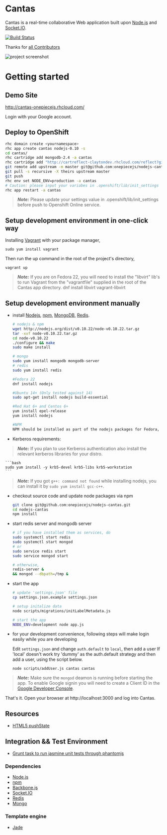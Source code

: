 # Cantas

Cantas is a real-time collaborative Web application built upon [Node.js][nodejs] and [Socket.IO][socketio].

[![Build Status](https://travis-ci.org/onepiecejs/nodejs-cantas.svg?branch=master)](http://travis-ci.org/onepiecejs/nodejs-cantas)

Thanks for [all Contributors](AUTHORS.md)

![project screenshot](./public/images/cantas-help-list.gif)

# Getting started

## Demo Site

http://cantas-onepiecejs.rhcloud.com/

Login with your Google account.

## Deploy to OpenShift

```bash
rhc domain create <yournamespace>
rhc app create cantas nodejs-0.10 -s
cd cantas/
rhc cartridge add mongodb-2.4 -a cantas
rhc cartridge add "http://cartreflect-claytondev.rhcloud.com/reflect?github=smarterclayton/openshift-redis-cart" -a cantas
git remote add upstream -m master git@github.com:onepiecejs/nodejs-cantas.git
git pull -s recursive -X theirs upstream master
git push
rhc env set NODE_ENV=production -a cantas
# Caution: please input your variabes in .openshift/lib/init_settings
rhc app restart -a cantas
```

> ***Note:***
> Please update your settings value in .openshift/lib/init_settings before push
> to Openshift Online service.

## Setup development environment in one-click way

Installing [Vagrant](https://www.vagrantup.com) with your package manager,

    sudo yum install vagrant

Then run the up command in the root of the project's directory,

    vagrant up

> ***Note:***
> If you are on Fedora 22, you will need to install the "libvirt" lib's to run Vagrant from the "vagrantfile" supplied in the root of the Cantas app directory.
> dnf install libvirt vagrant-libvirt


## Setup development environment manually

- install [Nodejs][nodejs], [npm][npm], [MongoDB][MongoDB], [Redis][Redis].

    ```bash
    # nodejs & npm
    wget http://nodejs.org/dist/v0.10.22/node-v0.10.22.tar.gz
    tar -xvf node-v0.10.22.tar.gz
    cd node-v0.10.22
    ./configure && make
    sudo make install
    
    # mongo
    sudo yum install mongodb mongodb-server
    # redis
    sudo yum install redis

    #Fedora 22
    dnf install nodejs

    #Ubuntu 14+ (Only tested against 14)
    sudo apt-get install nodejs build-essential

    #Red Hat 6+ and Centos 6+
    yum install epel-release
    yum install nodejs

    #NPM
    NPM should be installed as part of the nodejs packages for Fedora, Red Hat, Centos and Ubuntu.
    ```

- Kerberos requirements:

> ***Note:***
> If you plan to use Kerberos authentication also install the relevant kerberos libraries for your distro.

    ```bash
    sudo yum install -y krb5-devel krb5-libs krb5-workstation
    ```

> ***Note:***
> If you got `g++: command not found` while installing nodejs,
> you can install it by `sudo yum install gcc-c++`.

- checkout source code and update node packages via npm

    ```bash
    git clone git@github.com:onepiecejs/nodejs-cantas.git
    cd nodejs-cantas
    npm install
    ```

- start redis server and mongodb server

    ```bash
    # if you have installed them as services, do
    sudo systemctl start redis
    sudo systemctl start mongod
    # or
    sudo service redis start
    sudo service mongod start
    ```
    ```bash
    # otherwise,
    redis-server &
    && mongod --dbpath=/tmp &
    ```

- start the app

    ```bash
    # update 'settings.json' file
    cp settings.json.example settings.json

    # setup initalize data
    node scripts/migrations/initLabelMetadata.js

    # start the app
    NODE_ENV=development node app.js
    ```

- for your development convenience, following steps will make login easily while you are developing

    Edit `settings.json` and change `auth.default` to `local`, then add a user
    If 'local' doesn't work try 'dummy' as the auth.default strategy and then add a user, using the script below.

    ```
    node scripts/addUser.js cantas cantas
    ```

> ***Note:***
> Make sure the `mongod` deamon is running before starting the app.
> To enable Google signin you will need to create a Client ID in the [Google Developer Console](https://console.developers.google.com).


That's it. Open your browser at http://localhost:3000 and log into Cantas.


## Resources

- [HTML5 pushState](http://diveintohtml5.info/history.html)

## Integration && Test Environment

- [Grunt task to run jasmine unit tests through phantomjs](https://github.com/jasmine-contrib/grunt-jasmine-runner)

### Dependencies

- [Node.js][nodejs]
- [npm][npm]
- [Backbone.js](http://backbonejs.org/)
- [Socket.IO][socketio]
- [Redis][Redis]
- [Mongo][MongoDB]

### Template engine

- [Jade](https://github.com/visionmedia/jade)

  [nodejs]:http://nodejs.org/    "Nodejs"
  [npm]:http://npmjs.org/    "npm"
  [Redis]:http://redis.io/ "Redis"
  [MongoDB]:http://www.mongodb.org/ "MongoDB"
  [socketio]:http://socket.io/
